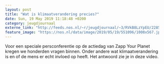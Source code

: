 ```yaml
---
layout: post
title: "Wat is klimaatverandering precies?"
date: Sun, 19 May 2019 11:18:48 +0200
category: jeugdjournaal
externe_link: "http://feeds.nos.nl/~r/jeugdjournaal/~3/RVkB8LzYpEU/2285369"
feature_image: "https://nos.nl/data/image/2019/05/19/551096/1008x567.jpg"
---
```


<p>Voor een speciale persconferentie op de actiedag van Zapp Your Planet kregen we honderden vragen binnen. Onder andere wat klimaatverandering is en of de mens er echt invloed op heeft. Het antwoord zie je in deze video.</p><img src="http://feeds.feedburner.com/~r/jeugdjournaal/~4/RVkB8LzYpEU" height="1" width="1" alt=""/>
